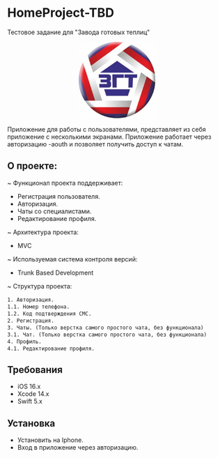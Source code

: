 # HomeProject-TBD

Тестовое задание для "Завода готовых теплиц"

<p align="center">
<img src="HomeProject-TBD/Image/3690476.jpeg" width="35%" alt="Logo" />
<br />

Приложение для работы c пользователями, представляет из себя приложение с несколькими экранами. Приложение работает через авторизацию -aouth и позволяет получить доступ к чатам.

## О проекте:

 ~ Функционал проекта поддерживает:

 * Регистрация пользователя.
 * Авторизация.
 * Чаты со специалистами.
 * Редактирование профиля.

 ~ Архитектура проекта: 

 * MVC 
 
 ~ Используемая система контроля версий: 

 * Trunk Based Development

 ~ Структура проекта:

    1. Авторизация.
    1.1. Номер телефона.
    1.2. Код подтверждения СМС.
    2. Регистрация.
    3. Чаты. (Только верстка самого простого чата, без функционала) 
    3.1. Чат. (Только верстка самого простого чата, без функционала)
    4. Профиль.
    4.1. Редактирование профиля.

              
## Требования

* iOS 16.x
* Xcode 14.x
* Swift 5.x
              
## Установка

* Установить на Iphone.
* Вход в приложение через авторизацию.
